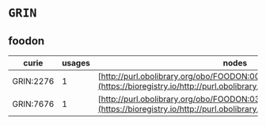 # `GRIN`
## foodon
| curie     |   usages | nodes                                                                                                                   |
|-----------|----------|-------------------------------------------------------------------------------------------------------------------------|
| GRIN:2276 |        1 | [http://purl.obolibrary.org/obo/FOODON:00003172](https://bioregistry.io/http://purl.obolibrary.org/obo/FOODON:00003172) |
| GRIN:7676 |        1 | [http://purl.obolibrary.org/obo/FOODON:03411369](https://bioregistry.io/http://purl.obolibrary.org/obo/FOODON:03411369) |
